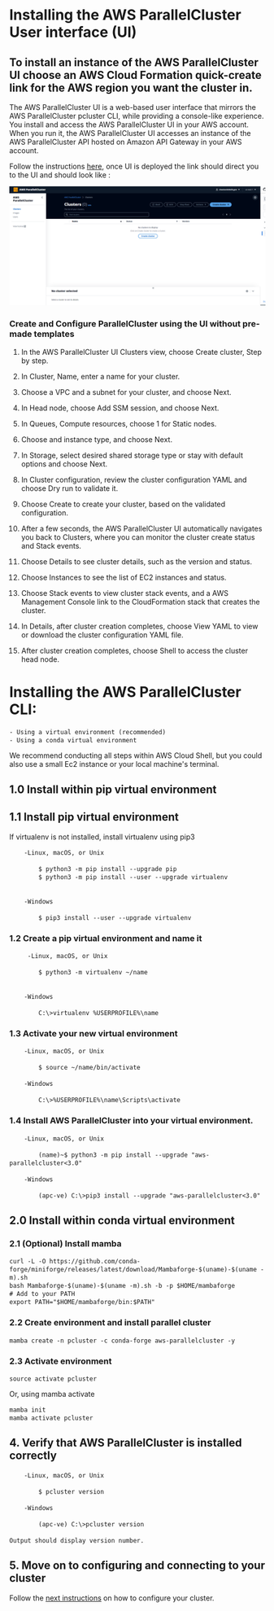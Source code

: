 # Installing the AWS ParallelCluster User interface (UI)

 ## To install an instance of the AWS ParallelCluster UI choose an AWS Cloud Formation quick-create link for the AWS region you want the cluster in.
  
  The AWS ParallelCluster UI is a web-based user interface that mirrors the AWS ParallelCluster pcluster CLI, while providing a console-like experience. You install and access the AWS ParallelCluster UI in your AWS account. When you run it, the AWS ParallelCluster UI accesses an instance of the AWS ParallelCluster API hosted on Amazon API Gateway in your AWS account.
  
  Follow the instructions [here](https://docs.aws.amazon.com/parallelcluster/latest/ug/install-pcui-v3.html), once UI is deployed the link should direct you to the UI and should look like :

   ![parallel cluster UI image](/docs/images/ParallelclusterUI.PNG)

 ### Create and Configure ParallelCluster using the UI without pre-made templates
 
   1. In the AWS ParallelCluster UI Clusters view, choose Create cluster, Step by step.

   2. In Cluster, Name, enter a name for your cluster.

   3. Choose a VPC and a subnet for your cluster, and choose Next.

   4. In Head node, choose Add SSM session, and choose Next.

   5. In Queues, Compute resources, choose 1 for Static nodes.

   6. Choose and instance type, and choose Next.

   7. In Storage, select desired shared storage type or stay with default options and choose Next.

   8. In Cluster configuration, review the cluster configuration YAML and choose Dry run to validate it.

   9. Choose Create to create your cluster, based on the validated configuration.

   10. After a few seconds, the AWS ParallelCluster UI automatically navigates you back to Clusters, where you can monitor the cluster create status and Stack events.

   11. Choose Details to see cluster details, such as the version and status.

   12. Choose Instances to see the list of EC2 instances and status.

   13. Choose Stack events to view cluster stack events, and a AWS Management Console link to the CloudFormation stack that creates the cluster.

   14. In Details, after cluster creation completes, choose View YAML to view or download the cluster configuration YAML file.

   15. After cluster creation completes, choose Shell to access the cluster head node.
 
# Installing the AWS ParallelCluster CLI:

    - Using a virtual environment (recommended)
    - Using a conda virtual environment 
 
 We recommend conducting all steps within AWS Cloud Shell, but you could also use a small Ec2 instance or your local machine's terminal.     

 ## 1.0 Install within pip virtual environment
 
 ## 1.1 Install pip virtual environment
 
  If virtualenv is not installed, install virtualenv using pip3

        -Linux, macOS, or Unix
      
            $ python3 -m pip install --upgrade pip
            $ python3 -m pip install --user --upgrade virtualenv
     

        -Windows
    
            $ pip3 install --user --upgrade virtualenv

 
 ### 1.2 Create a pip virtual environment and name it

         -Linux, macOS, or Unix
          
            $ python3 -m virtualenv ~/name
        

        -Windows
        
            C:\>virtualenv %USERPROFILE%\name

 ### 1.3 Activate your new virtual environment
 
        -Linux, macOS, or Unix
          
            $ source ~/name/bin/activate
        
        -Windows
        
            C:\>%USERPROFILE%\name\Scripts\activate

 ### 1.4 Install AWS ParallelCluster into your virtual environment.

        -Linux, macOS, or Unix
          
            (name)~$ python3 -m pip install --upgrade "aws-parallelcluster<3.0"
        
        -Windows
        
            (apc-ve) C:\>pip3 install --upgrade "aws-parallelcluster<3.0"

 ## 2.0 Install within conda virtual environment
 
 ### 2.1 (Optional) Install mamba
 ```
curl -L -O https://github.com/conda-forge/miniforge/releases/latest/download/Mambaforge-$(uname)-$(uname -m).sh
bash Mambaforge-$(uname)-$(uname -m).sh -b -p $HOME/mambaforge
# Add to your PATH
export PATH="$HOME/mambaforge/bin:$PATH"
```
 ### 2.2 Create environment and install parallel cluster
 ```
 mamba create -n pcluster -c conda-forge aws-parallelcluster -y
 ```
 
 ### 2.3 Activate environment
 ```
 source activate pcluster
 ```
 Or, using mamba activate
 ```
 mamba init
 mamba activate pcluster
 ```

 ## 4. Verify that AWS ParallelCluster is installed correctly
               
        -Linux, macOS, or Unix
          
            $ pcluster version
        
        -Windows
        
            (apc-ve) C:\>pcluster version

    Output should display version number.

 ## 5. Move on to configuring and connecting to your cluster
 Follow the [next instructions](/docs/Configure_AWSParallelCluster.md) on how to configure your cluster.



